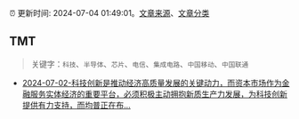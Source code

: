 :alarm_clock: 更新时间: 2024-07-04 01:49:01。[文章来源](/README.md)、[文章分类](/TAGS.md)

## TMT


> 关键字：`科技`、`半导体`、`芯片`、`电信`、`集成电路`、`中国移动`、`中国联通`



- [2024-07-02-科技创新是推动经济高质量发展的关键动力，而资本市场作为金融服务实体经济的重要平台，必须积极主动拥抱新质生产力发展，为科技创新提供有力支持，而均普正在布...](https://xueqiu.com/1905424619/295914865) 
